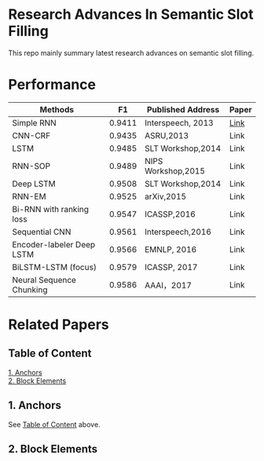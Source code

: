 # Research Advances In Semantic Slot Filling 

This repo mainly summary latest research advances on semantic slot filling.

# Performance

| Methods | F1 | Published Address |Paper|
| ------ | ------ |------ |------------ |
| Simple RNN | 0.9411 |Interspeech, 2013|[Link](#1)|
| CNN-CRF | 0.9435 | ASRU,2013 |Link|
|  LSTM | 0.9485 |SLT Workshop,2014 |Link|
| RNN-SOP | 0.9489 |NIPS Workshop,2015 |Link|
| Deep LSTM | 0.9508  | SLT Workshop,2014|Link|
| RNN-EM | 0.9525 |arXiv,2015 |Link|
| Bi-RNN with ranking loss | 0.9547| ICASSP,2016|Link|
| Sequential CNN | 0.9561|Interspeech,2016 |Link|
| Encoder-labeler Deep LSTM | 0.9566| EMNLP, 2016|Link|
| BiLSTM-LSTM (focus) | 0.9579| ICASSP, 2017|Link|
| Neural Sequence Chunking | 0.9586 |AAAI，2017 |Link|

# Related Papers

## <a name='TableOfContent'> Table of Content </a>
[1. Anchors](#Anchors)  
[2. Block Elements](#BlockElements)  

## <a name="Anchors"> 1. Anchors </a>
See [Table of Content](#TableOfContent) above.
## <a name="BlockElements"> 2. Block Elements </a>


